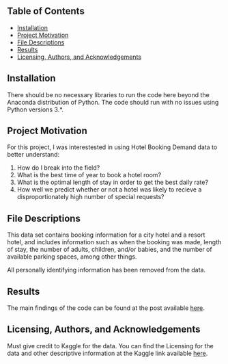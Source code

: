 ## Table of Contents
* [Installation](#installation)
* [Project Motivation](#project-motivation)
* [File Descriptions](#file-descriptions)
* [Results](#results)
* [Licensing, Authors, and Acknowledgements](#licensing-authors-and-acknowledgements)

## Installation
There should be no necessary libraries to run the code here beyond the Anaconda distribution of Python. The code should run with no issues using Python versions 3.*.

## Project Motivation
For this project, I was interestested in using Hotel Booking Demand data to better understand:

1. How do I break into the field?
2. What is the best time of year to book a hotel room?
3. What is the optimal length of stay in order to get the best daily rate?
4. How well we predict whether or not a hotel was likely to recieve a disproportionately high number of special requests?

## File Descriptions
This data set contains booking information for a city hotel and a resort hotel, and includes information such as when the booking was made, length of stay, the number of adults, children, and/or babies, and the number of available parking spaces, among other things.

All personally identifying information has been removed from the data.

## Results
The main findings of the code can be found at the post available [here](https://medium.com/@nachiket.dixit/hotel-bookings-city-vs-resort-ea52a7c42819).

## Licensing, Authors, and Acknowledgements
Must give credit to Kaggle for the data. You can find the Licensing for the data and other descriptive information at the Kaggle link available [here](https://www.kaggle.com/jessemostipak/hotel-booking-demand).
